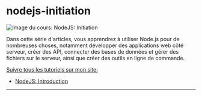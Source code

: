 # nodejs-initiation

![Image du cours: NodeJS: Initiation](https://djemai-samy.com/blog/2.programmation/2.server/2.nodejs/1.nodejs-initiation/nodejs-initiation.png)

Dans cette série d'articles, vous apprendrez à utiliser Node.js pour de nombreuses choses, notamment développer des applications web côté serveur, créer des API, connecter des bases de données et gérer des fichiers sur le serveur, ainsi que créer des outils en ligne de commande.

[Suivre tous les tutoriels sur mon site:](https://djemai-samy.com/posts/0.nodejs-initiation)

- [NodeJS: Introduction](https://djemai-samy.com/posts/1.nodejs-introduction.article)

---
